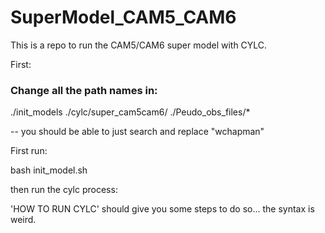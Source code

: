 # SuperModel_CAM5_CAM6


This is a repo to run the CAM5/CAM6 super model with CYLC. 

First: 

### Change all the path names in: 
./init_models 
./cylc/super_cam5cam6/
./Peudo_obs_files/*

-- you should be able to just search and replace "wchapman"


First run:

bash init_model.sh


then run the cylc process: 

'HOW TO RUN CYLC' should give you some steps to do so... the syntax is weird. 